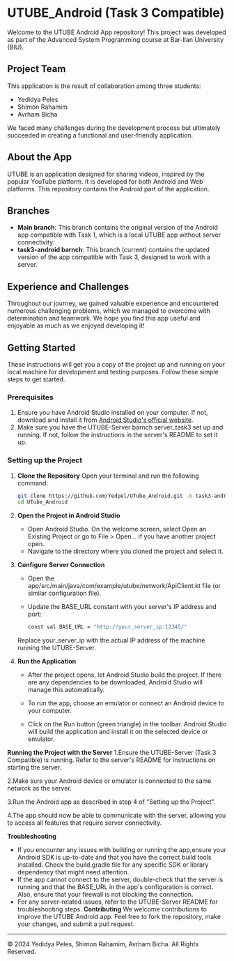 # UTUBE_Android (Task 3 Compatible)

Welcome to the UTUBE Android App repository!
This project was developed as part of the Advanced System Programming course at Bar-Ilan
University (BIU).

## Project Team

This application is the result of collaboration among three students:

- Yedidya Peles
- Shimon Rahamim
- Avrham Bicha

We faced many challenges during the development process but ultimately succeeded in creating a
functional and user-friendly application.

## About the App

UTUBE is an application designed for sharing videos, inspired by the popular YouTube platform. It is
developed for both Android and Web platforms. This repository contains the Android part of the
application.

## Branches

- **Main branch**: This branch contains the original version of the Android app compatible with Task
  1, which is a local UTUBE app without server connectivity.
- **task3-android barnch**: This branch (current) contains the updated version of the app compatible
  with Task 3, designed to work with a server.

## Experience and Challenges

Throughout our journey, we gained valuable experience and encountered numerous challenging problems,
which we managed to overcome with determination and teamwork. We hope you find this app useful and
enjoyable as much as we enjoyed developing it!

## Getting Started

These instructions will get you a copy of the project up and running on your local machine for
development and testing purposes. Follow these simple steps to get started.

### Prerequisites

1. Ensure you have Android Studio installed on your computer. If not, download and install it
   from [Android Studio's official website](https://developer.android.com/studio).
2. Make sure you have the UTUBE-Server barnch server_task3 set up and running. If not, follow the
   instructions in the server's README to set it up.

### Setting up the Project

1. **Clone the Repository**
   Open your terminal and run the following command:
   ```bash
   git clone https://github.com/Yedpel/UTube_Android.git -b task3-android
   cd UTube_Android

2. **Open the Project in Android Studio**
    - Open Android Studio. On the welcome screen, select Open an Existing Project or
      go to File > Open... if you have another project open.
    - Navigate to the directory where you cloned the project and select it.

3. **Configure Server Connection**
    - Open the app/src/main/java/com/example/utube/network/ApiClient.kt file (or similar
      configuration file).
    - Update the BASE_URL constant with your server's IP address and port:

      ```bash
      const val BASE_URL = "http://your_server_ip:12345/"
   Replace your_server_ip with the actual IP address of the machine running the UTUBE-Server.

4. **Run the Application**
    - After the project opens, let Android Studio build the project. If there are any dependencies
      to be downloaded, Android Studio will manage this automatically.

    - To run the app, choose an emulator or connect an Android device to your computer.

    - Click on the Run button (green triangle) in the toolbar. Android Studio will build
      the application and install it on the selected device or emulator.

**Running the Project with the Server**
1.Ensure the UTUBE-Server (Task 3 Compatible) is running. Refer to the server's README for
instructions on starting the server.

2.Make sure your Android device or emulator is connected to the same network as the server.

3.Run the Android app as described in step 4 of "Setting up the Project".

4.The app should now be able to communicate with the server, allowing you to access all features
that require server connectivity.

**Troubleshooting**

- If you encounter any issues with building or running the app,ensure your Android SDK is up-to-date
  and that you have the correct build tools installed. Check the build.gradle file for any specific
  SDK or library dependency that might need attention.
- If the app cannot connect to the server, double-check that the server is running
  and that the BASE_URL in the app's configuration is correct. Also, ensure that your firewall
  is not blocking the connection.
- For any server-related issues, refer to the UTUBE-Server README for troubleshooting steps.
  **Contributing**
  We welcome contributions to improve the UTUBE Android app. Feel free to fork the repository,
  make your changes, and submit a pull request.

---
© 2024 Yedidya Peles, Shimon Rahamim, Avrham Bicha. All Rights Reserved.
